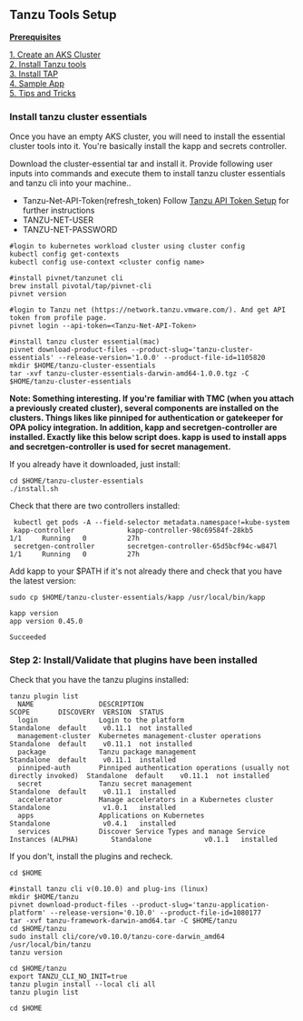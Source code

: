 ## Tanzu Tools Setup

**[Prerequisites](prereqs.md)**

[1. Create an AKS Cluster](azure-setup.md)<br>
[2. Install Tanzu tools](tanzu-tools-setup.md)<br>
[3. Install TAP](tap-install.md)<br>
[4. Sample App](sample-app.md)<br>
[5. Tips and Tricks](tap-tips-and-tricks-install.md)<br>

### Install tanzu cluster essentials 

Once you have an empty AKS cluster, you will need to install the essential cluster tools into it. You're basically install the kapp and secrets controller.

Download the cluster-essential tar and install it. Provide following user inputs into commands and execute them to install tanzu cluster essentials and tanzu cli into your machine.. 

* Tanzu-Net-API-Token(refresh_token) Follow [Tanzu API Token Setup](https://tanzu.vmware.com/developer/guides/tanzu-network-gs/) for further instructions
* TANZU-NET-USER 
* TANZU-NET-PASSWORD

```
#login to kubernetes workload cluster using cluster config
kubectl config get-contexts
kubectl config use-context <cluster config name>

#install pivnet/tanzunet cli
brew install pivotal/tap/pivnet-cli
pivnet version

#login to Tanzu net (https://network.tanzu.vmware.com/). And get API token from profile page.
pivnet login --api-token=<Tanzu-Net-API-Token>

#install tanzu cluster essential(mac)
pivnet download-product-files --product-slug='tanzu-cluster-essentials' --release-version='1.0.0' --product-file-id=1105820
mkdir $HOME/tanzu-cluster-essentials
tar -xvf tanzu-cluster-essentials-darwin-amd64-1.0.0.tgz -C $HOME/tanzu-cluster-essentials
```

**Note: Something interesting. If you're familiar with TMC (when you attach a previously created cluster), several components are installed on the clusters. Things likes like pinniped for authentication or gatekeeper for OPA policy integration. In addition, kapp and secretgen-controller are installed. Exactly like this below script does. kapp is used to install apps and secretgen-controller is used for secret management.** 

If you already have it downloaded, just install:
```
cd $HOME/tanzu-cluster-essentials
./install.sh
```


Check that there are two controllers installed:
```
 kubectl get pods -A --field-selector metadata.namespace!=kube-system
 kapp-controller             kapp-controller-98c69584f-28kb5                        1/1     Running   0          27h
 secretgen-controller        secretgen-controller-65d5bcf94c-w847l                  1/1     Running   0          27h
```

Add kapp to your $PATH if it's not already there and check that you have the latest version:
```
sudo cp $HOME/tanzu-cluster-essentials/kapp /usr/local/bin/kapp

kapp version
app version 0.45.0

Succeeded
```

### Step 2: Install/Validate that plugins have been installed

Check that you have the tanzu plugins installed:
```
tanzu plugin list              
  NAME                DESCRIPTION                                                        SCOPE       DISCOVERY  VERSION  STATUS         
  login               Login to the platform                                              Standalone  default    v0.11.1  not installed  
  management-cluster  Kubernetes management-cluster operations                           Standalone  default    v0.11.1  not installed  
  package             Tanzu package management                                           Standalone  default    v0.11.1  installed      
  pinniped-auth       Pinniped authentication operations (usually not directly invoked)  Standalone  default    v0.11.1  not installed  
  secret              Tanzu secret management                                            Standalone  default    v0.11.1  installed      
  accelerator         Manage accelerators in a Kubernetes cluster                        Standalone             v1.0.1   installed      
  apps                Applications on Kubernetes                                         Standalone             v0.4.1   installed      
  services            Discover Service Types and manage Service Instances (ALPHA)        Standalone             v0.1.1   installed   
```

If you don't, install the plugins and recheck. 

```
cd $HOME

#install tanzu cli v(0.10.0) and plug-ins (linux)
mkdir $HOME/tanzu
pivnet download-product-files --product-slug='tanzu-application-platform' --release-version='0.10.0' --product-file-id=1080177
tar -xvf tanzu-framework-darwin-amd64.tar -C $HOME/tanzu
cd $HOME/tanzu
sudo install cli/core/v0.10.0/tanzu-core-darwin_amd64  /usr/local/bin/tanzu
tanzu version

cd $HOME/tanzu
export TANZU_CLI_NO_INIT=true
tanzu plugin install --local cli all
tanzu plugin list

cd $HOME

```




